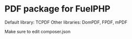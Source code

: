 # PDF package for FuelPHP

Default library: TCPDF
Other libraries: DomPDF, FPDF, mPDF

Make sure to edit composer.json